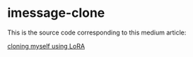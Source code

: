 # imessage-clone

This is the source code corresponding to this medium article:

[cloning  myself using LoRA](https://medium.com/@avikmalladi)
